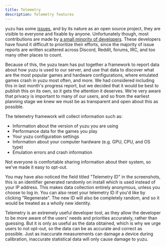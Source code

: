 ```yaml
---
title: Telemetry
description: Telemetry features
---
```


yuzu has some [issues](https://github.com/yuzu-emu/yuzu/issues), and by its
nature as an open source project, they are visible to everyone and fixable by
anyone. Unfortunately though, most contributions are made by
[a small minority of developers](https://github.com/yuzu-emu/yuzu/graphs/contributors).
These developers have found it difficult to prioritize their efforts, since the
majority of issue reports are written scattered across Discord, Reddit, forums,
IRC, and too many other places to count.

Because of this, the yuzu team has put together a framework to report data about
how yuzu is used to our server, and use that data to discover what are the most
popular games and hardware configurations, where emulated games crash in yuzu
most often, and more. We had considered including this in last month's progress
report, but we decided that it would be best to publish this on its own, so it
gets the attention it deserves. We're very aware that privacy is important to
many of our users, and so from the earliest planning stage we knew we must be as
transparent and open about this as possible.

The telemetry framework will collect information such as:

- Information about the version of yuzu you are using
- Performance data for the games you play
- Your yuzu configuration settings
- Information about your computer hardware (e.g. GPU, CPU, and OS type)
- Emulation errors and crash information

Not everyone is comfortable sharing information about their system, so we've made it easy to opt-out.

You may have also noticed the field titled "Telemetry ID" in the screenshots, this
is an identifier generated randomly on install which is used instead of your IP
address. This makes data collection entirely anonymous, unless you choose to log in.
You can also reset your telemetry ID if you'd like by clicking "Regenerate". The
new ID will also be completely random, and so it would be treated as a wholly new
identity.

Telemetry is an extremely useful developer tool, as they allow the developer to
be more aware of the users' needs and priorities accurately, rather than guessing.
But it is only as useful as the data obtained, which is why we urge users to not
opt-out, so the data can be as accurate and correct as possible. Just as inaccurate
measurements can damage a device during calibration, inaccurate statistical data
will only cause damage to yuzu.
